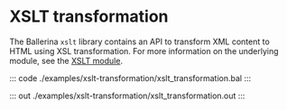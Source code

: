 # XSLT transformation

The Ballerina `xslt` library contains an API to transform XML content to HTML using XSL transformation.
For more information on the underlying module,
see the [XSLT module](https://docs.central.ballerina.io/ballerina/xslt/latest/).

::: code ./examples/xslt-transformation/xslt_transformation.bal :::

::: out ./examples/xslt-transformation/xslt_transformation.out :::